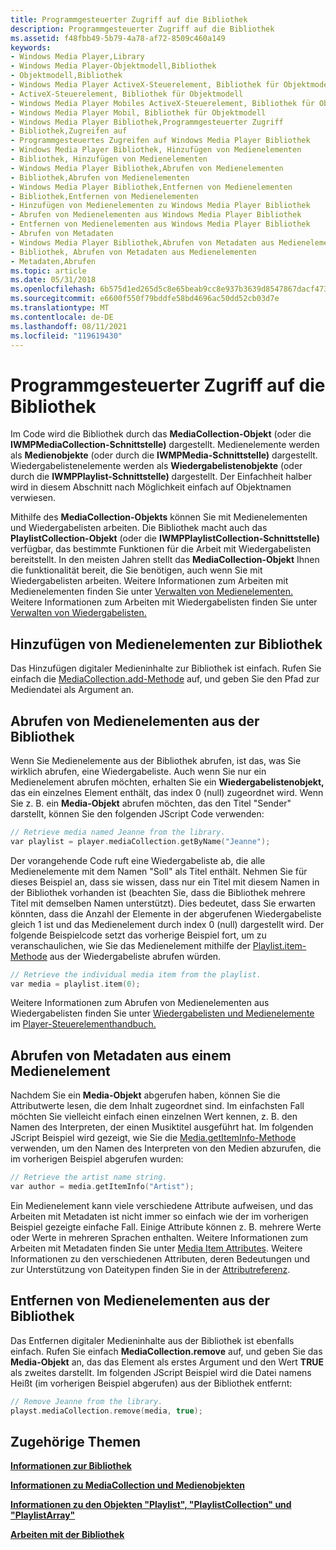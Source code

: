```yaml
---
title: Programmgesteuerter Zugriff auf die Bibliothek
description: Programmgesteuerter Zugriff auf die Bibliothek
ms.assetid: f48fbb49-5b79-4a78-af72-8509c460a149
keywords:
- Windows Media Player,Library
- Windows Media Player-Objektmodell,Bibliothek
- Objektmodell,Bibliothek
- Windows Media Player ActiveX-Steuerelement, Bibliothek für Objektmodell
- ActiveX-Steuerelement, Bibliothek für Objektmodell
- Windows Media Player Mobiles ActiveX-Steuerelement, Bibliothek für Objektmodell
- Windows Media Player Mobil, Bibliothek für Objektmodell
- Windows Media Player Bibliothek,Programmgesteuerter Zugriff
- Bibliothek,Zugreifen auf
- Programmgesteuertes Zugreifen auf Windows Media Player Bibliothek
- Windows Media Player Bibliothek, Hinzufügen von Medienelementen
- Bibliothek, Hinzufügen von Medienelementen
- Windows Media Player Bibliothek,Abrufen von Medienelementen
- Bibliothek,Abrufen von Medienelementen
- Windows Media Player Bibliothek,Entfernen von Medienelementen
- Bibliothek,Entfernen von Medienelementen
- Hinzufügen von Medienelementen zu Windows Media Player Bibliothek
- Abrufen von Medienelementen aus Windows Media Player Bibliothek
- Entfernen von Medienelementen aus Windows Media Player Bibliothek
- Abrufen von Metadaten
- Windows Media Player Bibliothek,Abrufen von Metadaten aus Medienelementen
- Bibliothek, Abrufen von Metadaten aus Medienelementen
- Metadaten,Abrufen
ms.topic: article
ms.date: 05/31/2018
ms.openlocfilehash: 6b575d1ed265d5c8e65beab9cc8e937b3639d8547867dacf473b2db21fe99198
ms.sourcegitcommit: e6600f550f79bddfe58bd4696ac50dd52cb03d7e
ms.translationtype: MT
ms.contentlocale: de-DE
ms.lasthandoff: 08/11/2021
ms.locfileid: "119619430"
---
```

# <a name="accessing-the-library-programmatically"></a>Programmgesteuerter Zugriff auf die Bibliothek

Im Code wird die Bibliothek durch das **MediaCollection-Objekt** (oder die **IWMPMediaCollection-Schnittstelle)** dargestellt. Medienelemente werden als **Medienobjekte** (oder durch die **IWMPMedia-Schnittstelle)** dargestellt. Wiedergabelistenelemente werden als **Wiedergabelistenobjekte** (oder durch die **IWMPPlaylist-Schnittstelle)** dargestellt. Der Einfachheit halber wird in diesem Abschnitt nach Möglichkeit einfach auf Objektnamen verwiesen.

Mithilfe des **MediaCollection-Objekts** können Sie mit Medienelementen und Wiedergabelisten arbeiten. Die Bibliothek macht auch das **PlaylistCollection-Objekt** (oder die **IWMPPlaylistCollection-Schnittstelle)** verfügbar, das bestimmte Funktionen für die Arbeit mit Wiedergabelisten bereitstellt. In den meisten Jahren stellt das **MediaCollection-Objekt** Ihnen die funktionalität bereit, die Sie benötigen, auch wenn Sie mit Wiedergabelisten arbeiten. Weitere Informationen zum Arbeiten mit Medienelementen finden Sie unter [Verwalten von Medienelementen.](managing-media-items.md) Weitere Informationen zum Arbeiten mit Wiedergabelisten finden Sie unter [Verwalten von Wiedergabelisten.](managing-playlists.md)

## <a name="adding-media-items-to-the-library"></a>Hinzufügen von Medienelementen zur Bibliothek

Das Hinzufügen digitaler Medieninhalte zur Bibliothek ist einfach. Rufen Sie einfach die [MediaCollection.add-Methode](mediacollection-add.md) auf, und geben Sie den Pfad zur Mediendatei als Argument an.

## <a name="retrieving-media-items-from-the-library"></a>Abrufen von Medienelementen aus der Bibliothek

Wenn Sie Medienelemente aus der Bibliothek abrufen, ist das, was Sie wirklich abrufen, eine Wiedergabeliste. Auch wenn Sie nur ein Medienelement abrufen möchten, erhalten Sie ein **Wiedergabelistenobjekt,** das ein einzelnes Element enthält, das index 0 (null) zugeordnet wird. Wenn Sie z. B. ein **Media-Objekt** abrufen möchten, das den Titel "Sender" darstellt, können Sie den folgenden JScript Code verwenden:


```C++
// Retrieve media named Jeanne from the library.
var playlist = player.mediaCollection.getByName("Jeanne");

```



Der vorangehende Code ruft eine Wiedergabeliste ab, die alle Medienelemente mit dem Namen "Soll" als Titel enthält. Nehmen Sie für dieses Beispiel an, dass sie wissen, dass nur ein Titel mit diesem Namen in der Bibliothek vorhanden ist (beachten Sie, dass die Bibliothek mehrere Titel mit demselben Namen unterstützt). Dies bedeutet, dass Sie erwarten könnten, dass die Anzahl der Elemente in der abgerufenen Wiedergabeliste gleich 1 ist und das Medienelement durch index 0 (null) dargestellt wird. Der folgende Beispielcode setzt das vorherige Beispiel fort, um zu veranschaulichen, wie Sie das Medienelement mithilfe der [Playlist.item-Methode](playlist-item.md) aus der Wiedergabeliste abrufen würden.


```C++
// Retrieve the individual media item from the playlist.
var media = playlist.item(0);

```



Weitere Informationen zum Abrufen von Medienelementen aus Wiedergabelisten finden Sie unter [Wiedergabelisten und Medienelemente](playlists-and-media-items.md) im [Player-Steuerelementhandbuch.](player-control-guide.md)

## <a name="retrieving-metadata-from-a-media-item"></a>Abrufen von Metadaten aus einem Medienelement

Nachdem Sie ein **Media-Objekt** abgerufen haben, können Sie die Attributwerte lesen, die dem Inhalt zugeordnet sind. Im einfachsten Fall möchten Sie vielleicht einfach einen einzelnen Wert kennen, z. B. den Namen des Interpreten, der einen Musiktitel ausgeführt hat. Im folgenden JScript Beispiel wird gezeigt, wie Sie die [Media.getItemInfo-Methode](media-getiteminfo.md) verwenden, um den Namen des Interpreten von den Medien abzurufen, die im vorherigen Beispiel abgerufen wurden:


```C++
// Retrieve the artist name string.
var author = media.getItemInfo("Artist");

```



Ein Medienelement kann viele verschiedene Attribute aufweisen, und das Arbeiten mit Metadaten ist nicht immer so einfach wie der im vorherigen Beispiel gezeigte einfache Fall. Einige Attribute können z. B. mehrere Werte oder Werte in mehreren Sprachen enthalten. Weitere Informationen zum Arbeiten mit Metadaten finden Sie unter [Media Item Attributes](media-item-attributes.md). Weitere Informationen zu den verschiedenen Attributen, deren Bedeutungen und zur Unterstützung von Dateitypen finden Sie in der [Attributreferenz](attribute-reference.md).

## <a name="removing-media-items-from-the-library"></a>Entfernen von Medienelementen aus der Bibliothek

Das Entfernen digitaler Medieninhalte aus der Bibliothek ist ebenfalls einfach. Rufen Sie einfach **MediaCollection.remove** auf, und geben Sie das **Media-Objekt** an, das das Element als erstes Argument und den Wert **TRUE** als zweites darstellt. Im folgenden JScript Beispiel wird die Datei namens Heißt (im vorherigen Beispiel abgerufen) aus der Bibliothek entfernt:


```C++
// Remove Jeanne from the library.
playst.mediaCollection.remove(media, true);

```



## <a name="related-topics"></a>Zugehörige Themen

<dl> <dt>

[**Informationen zur Bibliothek**](about-the-library.md)
</dt> <dt>

[**Informationen zu MediaCollection und Medienobjekten**](about-the-mediacollection-and-media-objects.md)
</dt> <dt>

[**Informationen zu den Objekten "Playlist", "PlaylistCollection" und "PlaylistArray"**](about-the-playlist--playlistcollection--and-playlistarray-objects.md)
</dt> <dt>

[**Arbeiten mit der Bibliothek**](working-with-the-library.md)
</dt> </dl>

 

 





